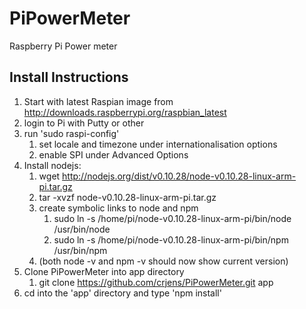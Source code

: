 PiPowerMeter
=====

Raspberry Pi Power meter


Install Instructions
--------------------

1. Start with latest Raspian image from http://downloads.raspberrypi.org/raspbian_latest
2. login to Pi with Putty or other 
3. run 'sudo raspi-config' 
	1. set locale and timezone under internationalisation options
	2. enable SPI under Advanced Options
4. Install nodejs:
	1.	wget http://nodejs.org/dist/v0.10.28/node-v0.10.28-linux-arm-pi.tar.gz
	2.	tar -xvzf node-v0.10.28-linux-arm-pi.tar.gz
	3.  create symbolic links to node and npm
		1.	sudo ln -s /home/pi/node-v0.10.28-linux-arm-pi/bin/node /usr/bin/node
		2.	sudo ln -s /home/pi/node-v0.10.28-linux-arm-pi/bin/npm /usr/bin/npm
	4. (both node -v and npm -v should now show current version)
6. Clone PiPowerMeter into app directory
	1. git clone https://github.com/crjens/PiPowerMeter.git app
7. cd into the 'app' directory and type 'npm install'

